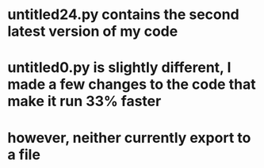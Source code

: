 # untitled24.py contains the second latest version of my code
# untitled0.py is slightly different, I made a few changes to the code that make it run 33% faster
# however, neither currently export to a file 
